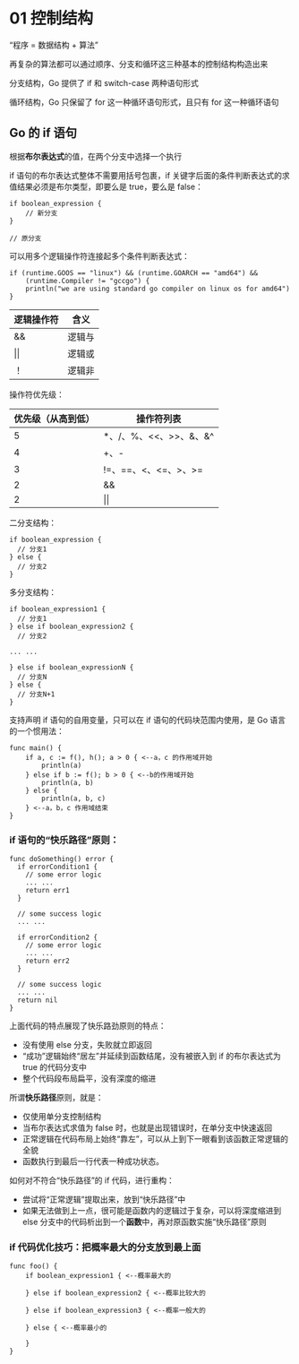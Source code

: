 # 01 控制结构

“程序 = 数据结构 + 算法”

再复杂的算法都可以通过顺序、分支和循环这三种基本的控制结构构造出来

分支结构，Go 提供了 if 和 switch-case 两种语句形式

循环结构，Go 只保留了 for 这一种循环语句形式，且只有 for 这一种循环语句

## Go 的 if 语句

根据**布尔表达式**的值，在两个分支中选择一个执行

if 语句的布尔表达式整体不需要用括号包裹，if 关键字后面的条件判断表达式的求值结果必须是布尔类型，即要么是 true，要么是 false：

    if boolean_expression {
        // 新分支
    }

    // 原分支

可以用多个逻辑操作符连接起多个条件判断表达式：

    if (runtime.GOOS == "linux") && (runtime.GOARCH == "amd64") &&
        (runtime.Compiler != "gccgo") {
        println("we are using standard go compiler on linux os for amd64")
    }

| 逻辑操作符 | 含义   |
| ---------- | ------ |
| &&         | 逻辑与 |
| \\|\\|     | 逻辑或 |
| ！         | 逻辑非 |

操作符优先级：

| 优先级（从高到低） | 操作符列表             |
| ------------------ | ---------------------- |
| 5                  | *、/、%、<<、>>、&、&^ |
| 4                  | +、-                   |
| 3                  | !=、==、<、<=、>、>=   |
| 2                  | &&                     |
| 2                  | \\|\\|                 |

二分支结构：

    if boolean_expression {
      // 分支1
    } else {
      // 分支2
    }

多分支结构：

    if boolean_expression1 {
      // 分支1
    } else if boolean_expression2 {
      // 分支2

    ... ...

    } else if boolean_expressionN {
      // 分支N
    } else {
      // 分支N+1
    }

支持声明 if 语句的自用变量，只可以在 if 语句的代码块范围内使用，是 Go 语言的一个惯用法：

    func main() {
        if a, c := f(), h(); a > 0 { <--a，c 的作用域开始
            println(a)
        } else if b := f(); b > 0 { <--b的作用域开始
            println(a, b)
        } else {
            println(a, b, c)
        } <--a，b，c 作用域结束
    }

### if 语句的“快乐路径”原则：

    func doSomething() error {
      if errorCondition1 {
        // some error logic
        ... ...
        return err1
      }
      
      // some success logic
      ... ...

      if errorCondition2 {
        // some error logic
        ... ...
        return err2
      }

      // some success logic
      ... ...
      return nil
    }

上面代码的特点展现了快乐路劲原则的特点：

* 没有使用 else 分支，失败就立即返回
* “成功”逻辑始终“居左”并延续到函数结尾，没有被嵌入到 if 的布尔表达式为 true 的代码分支中
* 整个代码段布局扁平，没有深度的缩进


所谓**快乐路径**原则，就是：

* 仅使用单分支控制结构
* 当布尔表达式求值为 false 时，也就是出现错误时，在单分支中快速返回
* 正常逻辑在代码布局上始终“靠左”，可以从上到下一眼看到该函数正常逻辑的全貌
* 函数执行到最后一行代表一种成功状态。

如何对不符合“快乐路径”的 if 代码，进行重构：

* 尝试将“正常逻辑”提取出来，放到“快乐路径”中
* 如果无法做到上一点，很可能是函数内的逻辑过于复杂，可以将深度缩进到 else 分支中的代码析出到一个**函数**中，再对原函数实施“快乐路径”原则

### if 代码优化技巧：把概率最大的分支放到最上面

    func foo() {
        if boolean_expression1 { <--概率最大的

        } else if boolean_expression2 { <--概率比较大的

        } else if boolean_expression3 { <--概率一般大的

        } else { <--概率最小的

        }
    }

